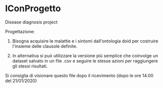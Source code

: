 # IConProgetto
Disease diagnosis project



Progettazione:

1) Bisogna acquisire le malattie e i sintomi dall'ontologia doid per costruire l'insieme delle clausole definite.

2) In alternativa si può utilizzare la versione più semplice che coinvolge un dataset salvato in un file .csv e seguire le stesse azioni per raggiungere gli stessi risultati.


Si consiglia di visionare questo file dopo il ricevimento (dopo le ore 14.00 del 21/01/2020)
